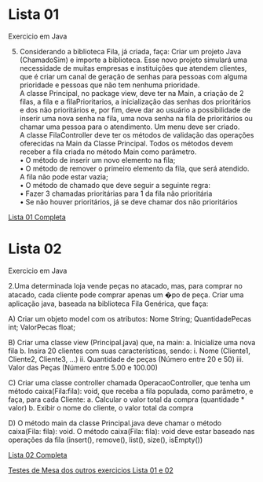 # Lista 01
Exercicio em Java    


5. Considerando a biblioteca Fila, já criada, faça:
Criar um projeto Java (ChamadoSim) e importe a biblioteca. Esse novo projeto simulará uma
necessidade de muitas empresas e instituições que atendem clientes, que é criar um canal de
geração de senhas para pessoas com alguma prioridade e pessoas que não tem nenhuma
prioridade.      
A classe Principal, no package view, deve ter na Main, a criação de 2 filas, a fila e a filaPrioritarios,
a inicialização das senhas dos prioritários e dos não prioritários e, por fim, deve dar ao usuário a
possibilidade de inserir uma nova senha na fila, uma nova senha na fila de prioritários ou chamar
uma pessoa para o atendimento. Um menu deve ser criado.      
A classe FilaController deve ter os métodos de validação das operações oferecidas na Main da
Classe Principal. Todos os métodos devem receber a fila criada no método Main como
parâmetro.        
• O método de inserir um novo elemento na fila;    
• O método de remover o primeiro elemento da fila, que será atendido. A fila não pode
estar vazia;    
• O método de chamado que deve seguir a seguinte regra:    
• Fazer 3 chamadas prioritárias para 1 da fila não prioritária    
• Se não houver prioritários, já se deve chamar dos não prioritários

[Lista 01 Completa](https://drive.google.com/file/d/1HlJSTR9WReHt-yPdpbqNCs1az8-6H8ZK/view)

# Lista 02
Exercicio em Java    

2.Uma determinada loja vende peças no atacado, mas, para comprar no atacado, cada cliente pode
comprar apenas um �po de peça. Criar uma aplicação java, baseada na biblioteca Fila Genérica, que faça:

A)  Criar um objeto model com os atributos: Nome String; QuantidadePecas int; ValorPecas float;

B)  Criar uma classe view (Principal.java) que, na main:
a. Inicialize uma nova fila
b. Insira 20 clientes com suas características, sendo:
i. Nome (Cliente1, Cliente2, Cliente3, ...)
ii. Quantidade de peças (Número entre 20 e 50)
iii. Valor das Peças (Número entre 5.00 e 100.00)

C)  Criar uma classe controller chamada OperacaoController, que tenha um método caixa(Fila:fila):
void, que receba a fila populada, como parâmetro, e faça, para cada Cliente:
a. Calcular o valor total da compra (quantidade * valor)
b. Exibir o nome do cliente, o valor total da compra        

D)  O método main da classe Principal.java deve chamar o método caixa(Fila: fila): void.
O método caixa(Fila: fila): void deve estar baseado nas operações da fila (insert(), remove(), list(), size(),
isEmpty())

[Lista 02 Completa](https://drive.google.com/file/d/1IRb9MC58dHtKN2Y1V3OUvfltEgAKV94E/view)



[Testes de Mesa dos outros exercicios Lista 01 e 02](https://drive.google.com/drive/u/0/folders/1-2LhjfAXoJfoy2H-34_DXX2aQw0slvY4)
